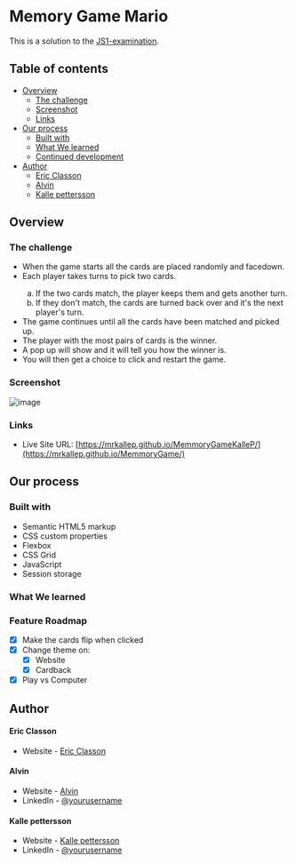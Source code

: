 # Memory Game Mario

This is a solution to the [JS1-examination](https://github.com/fe22-kyh/js1-examiniation).

## Table of contents

- [Overview](#overview)
  - [The challenge](#the-challenge)
  - [Screenshot](#screenshot)
  - [Links](#links)
- [Our process](#our-process)
  - [Built with](#built-with)
  - [What We learned](#what-we-learned)
  - [Continued development](#continued-development)
- [Author](#author)
  - [Eric Classon](#eric-classon)
  - [Alvin ](#alvin-)
  - [Kalle pettersson](#kalle-pettersson)

## Overview

### The challenge

<ul>
    <li>When the game starts all the cards are placed randomly and facedown.</li>
    <li>Each player takes turns to pick two cards.</li>
    <ol type="a">
        <li>If the two cards match, the player keeps them and gets another turn.</li>
        <li>If they don't match, the cards are turned back over and it's the next player's turn.</li>
    </ol>
    <li>The game continues until all the cards have been matched and picked up.</li>
    <li>The player with the most pairs of cards is the winner.</li>
    <li>A pop up will show and it will tell you how the winner is.</li>
    <li>You will then get a choice to click and restart the game.</li>
</ul>

### Screenshot

![image](https://github.com/AwE9800/Memory-Game-main/assets/146928143/8d5f6c77-6a44-4707-bd65-4d7eb44e69dc)

### Links

- Live Site URL: [https://mrkallep.github.io/MemmoryGameKalleP/](https://mrkallep.github.io/MemmoryGame/)

## Our process

### Built with

- Semantic HTML5 markup
- CSS custom properties
- Flexbox
- CSS Grid
- JavaScript
- Session storage

### What We learned

### Feature Roadmap

- [x] Make the cards flip when clicked
- [x] Change theme on:
  - [x] Website
  - [x] Cardback
- [x] Play vs Computer

## Author

#### Eric Classon

- Website - [Eric Classon](https://github.com/EricClasson)

#### Alvin

- Website - [Alvin ](https://bomanstatic.github.io/)
- LinkedIn - [@yourusername](https://www.twitter.com/yourusername)

#### Kalle pettersson

- Website - [Kalle pettersson](https://github.com/MrKalleP)
- LinkedIn - [@yourusername](www.linkedin.com/in/kalle-pettersson-b74724294)
